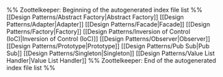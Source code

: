 %% Zoottelkeeper: Beginning of the autogenerated index file list  %%
 [[Design Patterns/Abstract Factory|Abstract Factory]]
 [[Design Patterns/Adapter|Adapter]]
 [[Design Patterns/Facade|Facade]]
 [[Design Patterns/Factory|Factory]]
 [[Design Patterns/Inversion of Control (IoC)|Inversion of Control (IoC)]]
 [[Design Patterns/Observer|Observer]]
 [[Design Patterns/Prototype|Prototype]]
 [[Design Patterns/Pub Sub|Pub Sub]]
 [[Design Patterns/Singleton|Singleton]]
 [[Design Patterns/Value List Handler|Value List Handler]]
%% Zoottelkeeper: End of the autogenerated index file list  %%

